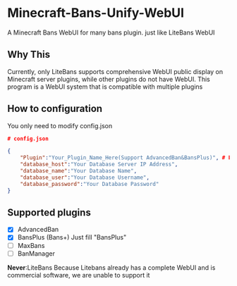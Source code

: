 # Minecraft-Bans-Unify-WebUI
A Minecraft Bans WebUI for many bans plugin. just like LiteBans WebUI
## Why This
Currently, only LiteBans supports comprehensive WebUI public display on Minecraft server plugins, while other plugins do not have WebUI. This program is a WebUI system that is compatible with multiple plugins  
## How to configuration
You only need to modify config.json  
``` Json
# config.json

{
    "Plugin":"Your_Plugin_Name_Here(Support AdvancedBan&BansPlus)", # Fill in the supported plugins name according to the table below
    "database_host":"Your Database Server IP Address",
    "database_name":"Your Database Name",
    "database_user":"Your Database Username",
    "database_password":"Your Database Password"
}
```
## Supported plugins
- [x] AdvancedBan
- [x] BansPlus (Bans+) Just fill "BansPlus"
- [ ] MaxBans
- [ ] BanManager

 **Never**:LiteBans Because Litebans already has a complete WebUI and is commercial software, we are unable to support it
